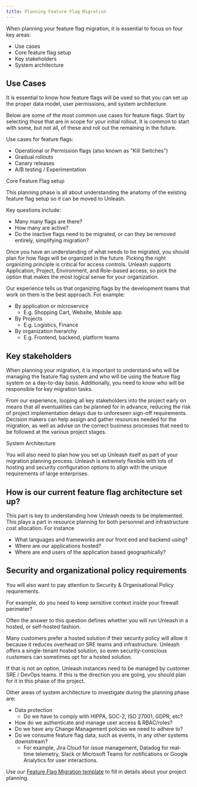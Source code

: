 ```yaml
---
title: Planning Feature Flag Migration
---
```


When planning your feature flag migration, it is essential to focus on four key areas:

* Use cases
* Core feature flag setup
* Key stakeholders
* System architecture

## Use Cases

It is essential to know how feature flags will be used so that you can set up the proper data model, user permissions, and system architecture.  

Below are some of the most common use cases for feature flags. Start by selecting those that are in scope for your initial rollout. It is common to start with some, but not all, of these and roll out the remaining in the future.

Use cases for feature flags:

* Operational or Permission flags (also known as "Kill Switches")
* Gradual rollouts
* Canary releases
* A/B testing / Experimentation

Core Feature Flag setup

This planning phase is all about understanding the anatomy of the existing feature flag setup so it can be moved to Unleash. 

Key questions include:

* Many many flags are there?
* How many are active? 
* Do the inactive flags need to be migrated, or can they be removed entirely, simplifying migration?

Once you have an understanding of what needs to be migrated, you should plan for how flags will be organized in the future.  Picking the right organizing principle is critical for access controls. Unleash supports Application, Project, Environment, and Role-based access, so pick the option that makes the most logical sense for your organization.

Our experience tells us that organizing flags by the development teams that work on them is the best approach.  For example: 

* By application or microservice
    * E.g. Shopping Cart, Website, Mobile app
* By Projects
    * E.g. Logistics, Finance
* By organization hierarchy
    * E.g. Frontend, backend, platform teams

## Key stakeholders

When planning your migration, it is important to understand who will be managing the feature flag system and who will be using the feature flag system on a day-to-day basis.  Additionally, you need to know who will be responsible for key migration tasks.

From our experience, looping all key stakeholders into the project early on means that all eventualities can be planned for in advance, reducing the risk of project implementation delays due to unforeseen sign-off requirements. Decision makers can help assign and gather resources needed for the migration, as well as advise on the correct business processes that need to be followed at the various project stages.

System Architecture

You will also need to plan how you set up Unleash itself as part of your migration planning process. Unleash is extremely flexible with lots of hosting and security configuration options to align with the unique requirements of large enterprises.


## How is our current feature flag architecture set up?

This part is key to understanding how Unleash needs to be implemented. This plays a part in resource planning for both personnel and infrastructure cost allocation.  For instance

* What languages and frameworks are our front end and backend using?
* Where are our applications hosted?
* Where are end users of the application based geographically?

## Security and organizational policy requirements

You will also want to pay attention to Security & Organisational Policy requirements.

For example, do you need to keep sensitive context inside your firewall perimeter? 

Often the answer to this question defines whether you will run Unleash in a hosted, or self-hosted fashion.

Many customers prefer a hosted solution if their security policy will allow it because it reduces overhead on SRE teams and infrastructure. Unleash offers a single-tenant hosted solution, so even security-conscious customers can sometimes opt for a hosted solution.

If that is not an option, Unleash instances need to be managed by customer SRE / DevOps teams. If this is the direction you are going, you should plan for it in this phase of the project.

Other areas of system architecture to investigate during the planning phase are:

* Data protection
    * Do we have to comply with HIPPA, SOC-2, ISO 27001, GDPR, etc?
* How do we authenticate and manage user access & RBAC/roles?
* Do we have any Change Management policies we need to adhere to?
* Do we consume feature flag data, such as events, in any other systems downstream? 
    * For example, Jira Cloud for issue management, Datadog for real-time telemetry, Slack or Microsoft Teams for notifications or Google Analytics for user interactions.

Use our [Feature Flag Migration template](https://docs.google.com/spreadsheets/d/1MKc95v7Tc-9tznWMDVSy2vvmVJTvOFLRVZpx1QrL-_U/edit#gid=996250264) to fill in details about your project planning.
